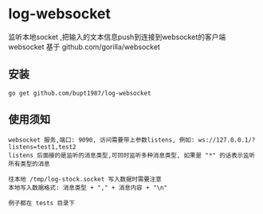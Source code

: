 # log-websocket
监听本地socket ,把输入的文本信息push到连接到websocket的客户端    
websocket 基于 github.com/gorilla/websocket  

## 安装
`go get github.com/bupt1987/log-websocket`

## 使用须知
~~~~
websocket 服务,端口: 9090, 访问需要带上参数listens, 例如: ws://127.0.0.1/?listens=test1,test2
listens 后面接的是监听的消息类型,可同时监听多种消息类型, 如果是 "*" 的话表示监听所有类型的消息

往本地 /tmp/log-stock.socket 写入数据时需要注意
本地写入数据格式: 消息类型 + "," + 消息内容 + "\n"

例子都在 tests 目录下

~~~~

